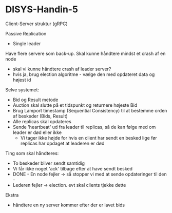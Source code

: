 # DISYS-Handin-5

Client-Server struktur (gRPC)

Passive Replication
- Single leader


Have flere servere som back-up.
Skal kunne håndtere mindst et crash af en node
- skal vi kunne håndtere crash af leader server?
- hvis ja, brug election algoritme - vælge den med opdateret data og højest id


Selve systemet:
- Bid og Result metode
- Auction skal slutte på et tidspunkt og returnere højeste Bid
- Brug Lamport timestamp (Sequential Consistency) til at bestemme orden af beskeder (Bids, Result)
- Alle replicas skal opdateres
- Sende 'heartbeat' ud fra leader til replicas, så de kan følge med om leader er død eller ikke
  - Vi tager ikke højde for hvis en client har sendt en besked lige før replicas har opdaget at leaderen er død

Ting som skal håndteres:
- To beskeder bliver sendt samtidig
- Vi får ikke noget 'ack' tilbage efter at have sendt besked
- DONE - En node fejler -> så stopper vi med at sende opdateringer til den -
- Lederen fejler -> election. evt skal clients tjekke dette


Ekstra
- håndtere en ny server kommer efter der er lavet bids
